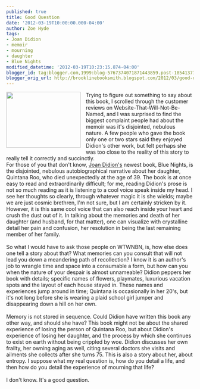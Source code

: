```yaml
---
published: true
title: Good Question
date: '2012-03-19T10:00:00.000-04:00'
author: Zoe Hyde
tags:
- Joan Didion
- memoir
- mourning
- daughter
- Blue Nights
modified_datetime: '2012-03-19T10:23:15.874-04:00'
blogger_id: tag:blogger.com,1999:blog-5767374071871443859.post-1854137739908510648
blogger_orig_url: http://brooklinebooksmith.blogspot.com/2012/03/good-question.html
---
```


<div class="separator" style="clear: both; text-align: left;"><a href="http://img2-2.timeinc.net/ew/i/2011/11/02/must-list/blue-nights_610.jpg" imageanchor="1" style="clear: left; float: left; margin-bottom: 1em; margin-right: 1em;"><img border="0" height="150" src="http://img2-2.timeinc.net/ew/i/2011/11/02/must-list/blue-nights_610.jpg" width="200" /></a>Trying to figure out something to say about this book, I scrolled through the customer reviews on Website-That-Will-Not-Be-Named, and I was surprised to find the biggest complaint people had about the memoir was it's disjointed, nebulous nature. A few people who gave the book only one or two stars said they enjoyed Didion's other work, but felt perhaps she was too close to the reality of this story to really tell it correctly and succinctly. </div><div class="separator" style="clear: both; text-align: left;">For those of you that don't know, <a href="http://en.wikipedia.org/wiki/Joan_Didion">Joan Didion's</a> newest book, Blue Nights, is the disjointed, nebulous autobiographical narrative about her daughter, Quintana Roo, who died unexpectedly at the age of 39. The book is at once easy to read and extraordinarily difficult; for me, reading Didion's prose is not so much reading as it is listening to a cool voice speak inside my head. I see her thoughts so clearly, through whatever magic it is she wields; maybe we are just cosmic brethren, I'm not sure, but I am certainly stricken by it. However, it is this same cool voice that can also reach inside your heart and crush the dust out of it. In talking about the memories and death of her daughter (and husband, for that matter), one can visualize with crystalline detail her pain and confusion, her resolution in being the last remaining member of her family. </div><div class="separator" style="clear: both; text-align: left;"><br /></div><div class="separator" style="clear: both; text-align: left;">So what I would have to ask those people on WTWNBN, is, how else does one tell a story about that? What memories can you consult that will not lead you down a meandering path of recollection? I know it is an author's job to wrangle time and space into a consumable a form, but how can you when the nature of your despair is almost unnameable? Didion peppers her book with details; specific names of flowers, playmates, luxurious vacation spots and the layout of each&nbsp;house stayed in. These names and experiences jump around in time; Quintana is occasionally in her 20's, but it's not long before she is wearing a plaid school girl jumper and disappearing down a hill on her own.&nbsp;</div><div class="separator" style="clear: both; text-align: left;"><br /></div><div class="separator" style="clear: both; text-align: left;">Memory is not stored in sequence. Could Didion have written this book any other way, and should she have? This book might not be about the shared experience of losing the person of Quintana Roo, but about Didion's experience of losing her daughter, and the process by which she continues to exist on earth without being crippled by woe. Didion discusses her own frailty, her owning aging as well, citing several doctors she visits and ailments she collects after she turns 75. This is also a story about her, about entropy. I suppose what my real question is, how do you detail a life, and then how do you detail the experience of mourning that life? </div><div class="separator" style="clear: both; text-align: left;"><br /></div><div class="separator" style="clear: both; text-align: left;">I don't know. It's a good question. </div>